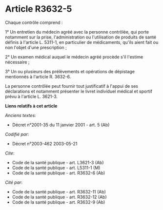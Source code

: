# Article R3632-5

Chaque contrôle comprend :

1° Un entretien du médecin agréé avec la personne contrôlée, qui porte notamment sur la prise, l'administration ou
l'utilisation de produits de santé définis à l'article L. 5311-1, en particulier de médicaments, qu'ils aient fait ou non
l'objet d'une prescription ;

2° Un examen médical auquel le médecin agréé procède s'il l'estime nécessaire ;

3° Un ou plusieurs des prélèvements et opérations de dépistage mentionnés à l'article R. 3632-6.

La personne contrôlée peut fournir tout justificatif à l'appui de ses déclarations et notamment présenter le livret
individuel médical et sportif prévu à l'article L. 3621-3.

**Liens relatifs à cet article**

_Anciens textes_:

  - Décret n°2001-35 du 11 janvier 2001 - art. 5 (Ab)

_Codifié par_:

  - Décret n°2003-462 2003-05-21

_Cite_:

  - Code de la santé publique - art. L3621-3 (Ab)
  - Code de la santé publique - art. L5311-1 (M)
  - Code de la santé publique - art. R3632-6 (Ab)

_Cité par_:

  - Code de la santé publique - art. R3632-11 (Ab)
  - Code de la santé publique - art. R3632-12 (Ab)
  - Code de la santé publique - art. R3632-9 (Ab)
